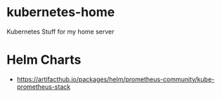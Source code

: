 # kubernetes-home
Kubernetes Stuff for my home server

# Helm Charts
- https://artifacthub.io/packages/helm/prometheus-community/kube-prometheus-stack
